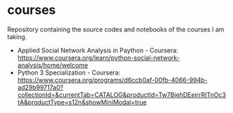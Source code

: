# courses
Repository containing the source codes and notebooks of the courses I am taking.

* Applied Social Network Analysis in Paython - Coursera: https://www.coursera.org/learn/python-social-network-analysis/home/welcome
* Python 3 Specialization - Coursera: https://www.coursera.org/programs/d6ccb0af-00fb-4066-994b-ad29b99717a0?collectionId=&currentTab=CATALOG&productId=Tw7BjehDEeirrRITnOc3tA&productType=s12n&showMiniModal=true
